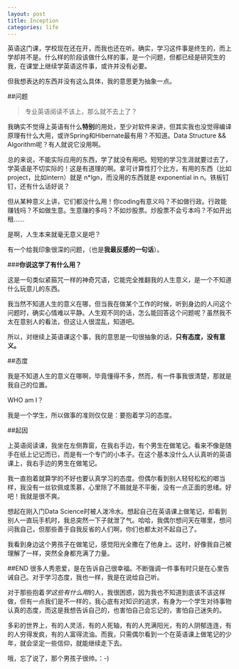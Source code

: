 ```yaml
---
layout: post
title: Inception
categories: life
---
```


英语这门课，学校现在还在开，而我也还在听。确实，学习这件事是终生的，而上学却并不是。什么样的阶段该做什么样的事，是一个问题，但都已经是研究生的我，在课堂上继续学英语这件事，或许并没有必要。

但我想表达的东西并没有这么具体，我的意思更为抽象一点。

##问题

>专业英语阅读不该上，那么就不去上了？

我确实不觉得上英语有什么**特别**的用处，至少对软件来讲，但其实我也没觉得编译原理有什么大用，或许Spring和Hibernate最有用？不知道。Data Structure && Algorithm呢？有人就说它没用啊。

总的来说，不能实际应用的东西，学了就没有用吧。短短的学习生涯就要过去了，学英语是不切实际的！这是有道理的啊。拿可计算性打个比方，有用的东西（比如project，比如intern）就是 n*lgn，而没用的东西就是 exponential in n。铁板钉钉，还有什么话好说？

但从某种意义上讲，它们都没什么用！你coding有意义吗？不如做行政。行政能赚钱吗？不如做生意。生意赚的多吗？不如炒股票。炒股票不会亏本吗？不如开出租……

是啊，人生本来就毫无意义是吧？

有一个给我印象很深的问题，（也是**我最反感的一句话**）。

###**你说这学了有什么用？**

这是一句类似紧箍咒一样的神奇咒语，它能完全推翻我的人生意义，是一个不知道什么玩意儿的东西。

我当然不知道人生的意义在哪，但当我在做某个工作的时候，听到身边的人问这个问题时，确实心情难以平静。人生观不同的话，怎么能回答这个问题呢？虽然我不太在意别人的看法，但这让人很混乱，知道吧。

所以，对继续上英语课这个事，我的意思是一句很抽象的话，**只有态度，没有意义。**

##态度

我是不知道人生的意义在哪啊，毕竟懂得不多，然而，有一件事我很清楚，那就是我自己的位置。

WHO am I？

我是一个学生，所以做事的准则仅仅是：要抱着学习的态度。

##起因

上英语阅读课，我坐在左侧靠窗，在我右手边，有个男生在做笔记。看来不像是随手在纸上记记而已，而是有一个专门的小本子。在这个基本没什么人认真听的英语课上，我右手边的男生在做笔记。

我一直抱着就算学的不好也要认真学习的态度。但偶尔看到别人轻轻松松的啷当样，我没有一丝钦佩或羡慕，心里除了不屑就是不平衡，没有一点正面的思绪。好吧！我就是很不爽。

想起在刚入门Data Science时被人泼冷水。想起自己在英语课上做笔记，却看到别人一直玩手机时，我总突然一下子就泄了气。哈哈，我偶尔想问天在哪里，想问问我自己，但那些善于自我反省的人们啊，你们也都太对不起自己了。

我看到身边这个男孩子在做笔记，感觉阳光全撒在了他身上。这时，好像我自己被理解了一样，突然全身都充满了力量。

##END
很多人秀恩爱，是在告诉自己很幸福。不断强调一件事有时只是在心里告诫自己。对于学习态度，我也一样，我是在说给自己听。

对于那些抱着*学这些有什么用*的人，我很困惑，因为我也不知道到底该不该这样做，但有一点我们是不一样的，我心底有对知识的追求，有身为一个学生对待事物认真的态度，而这是我想告诉自己的，也害怕自己会忘记的，害怕自己迷失的。

多彩的世界上，有的人灵活，有的人死轴，有的人充满阳光，有的人阴郁连连，有的人穷得发疯，有的人富得流油。而我，只需偶尔看到一个在英语课上做笔记的少年，就会坚定一些信仰，就能继续走下去。

哦，忘了说了，那个男孩子很帅。：-)